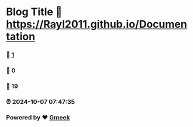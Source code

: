# Blog Title :link: https://Rayl2011.github.io/Documentation 
### :page_facing_up: [1](https://Rayl2011.github.io/Documentation/tag.html) 
### :speech_balloon: 0 
### :hibiscus: 19 
### :alarm_clock: 2024-10-07 07:47:35 
### Powered by :heart: [Gmeek](https://github.com/Meekdai/Gmeek)
